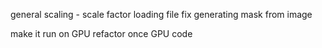 general scaling - scale factor
loading file fix
generating mask from image

make it run on GPU
refactor once GPU code
